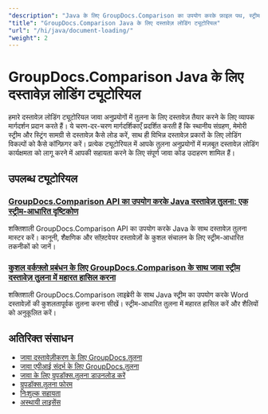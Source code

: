 ```yaml
---
"description": "Java के लिए GroupDocs.Comparison का उपयोग करके फ़ाइल पथ, स्ट्रीम और स्ट्रिंग जैसे विभिन्न स्रोतों से दस्तावेज़ों को लोड करना सीखें।"
"title": "GroupDocs.Comparison Java के लिए दस्तावेज़ लोडिंग ट्यूटोरियल"
"url": "/hi/java/document-loading/"
"weight": 2
---
```


# GroupDocs.Comparison Java के लिए दस्तावेज़ लोडिंग ट्यूटोरियल

हमारे दस्तावेज़ लोडिंग ट्यूटोरियल जावा अनुप्रयोगों में तुलना के लिए दस्तावेज़ तैयार करने के लिए व्यापक मार्गदर्शन प्रदान करते हैं। ये चरण-दर-चरण मार्गदर्शिकाएँ प्रदर्शित करती हैं कि स्थानीय संग्रहण, मेमोरी स्ट्रीम और स्ट्रिंग सामग्री से दस्तावेज़ कैसे लोड करें, साथ ही विभिन्न दस्तावेज़ प्रकारों के लिए लोडिंग विकल्पों को कैसे कॉन्फ़िगर करें। प्रत्येक ट्यूटोरियल में आपके तुलना अनुप्रयोगों में मज़बूत दस्तावेज़ लोडिंग कार्यक्षमता को लागू करने में आपकी सहायता करने के लिए संपूर्ण जावा कोड उदाहरण शामिल हैं।

## उपलब्ध ट्यूटोरियल

### [GroupDocs.Comparison API का उपयोग करके Java दस्तावेज़ तुलना: एक स्ट्रीम-आधारित दृष्टिकोण](./java-groupdocs-comparison-api-stream-document-compare/)
शक्तिशाली GroupDocs.Comparison API का उपयोग करके Java के साथ दस्तावेज़ तुलना मास्टर करें। कानूनी, शैक्षणिक और सॉफ़्टवेयर दस्तावेज़ों के कुशल संचालन के लिए स्ट्रीम-आधारित तकनीकों को जानें।

### [कुशल वर्कफ़्लो प्रबंधन के लिए GroupDocs.Comparison के साथ जावा स्ट्रीम दस्तावेज़ तुलना में महारत हासिल करना](./java-stream-comparison-groupdocs-comparison/)
शक्तिशाली GroupDocs.Comparison लाइब्रेरी के साथ Java स्ट्रीम का उपयोग करके Word दस्तावेज़ों की कुशलतापूर्वक तुलना करना सीखें। स्ट्रीम-आधारित तुलना में महारत हासिल करें और शैलियों को अनुकूलित करें।

## अतिरिक्त संसाधन

- [जावा दस्तावेज़ीकरण के लिए GroupDocs.तुलना](https://docs.groupdocs.com/comparison/java/)
- [जावा एपीआई संदर्भ के लिए GroupDocs.तुलना](https://reference.groupdocs.com/comparison/java/)
- [जावा के लिए ग्रुपडॉक्स.तुलना डाउनलोड करें](https://releases.groupdocs.com/comparison/java/)
- [ग्रुपडॉक्स.तुलना फोरम](https://forum.groupdocs.com/c/comparison)
- [निःशुल्क सहायता](https://forum.groupdocs.com/)
- [अस्थायी लाइसेंस](https://purchase.groupdocs.com/temporary-license/)